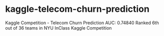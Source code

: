# kaggle-telecom-churn-prediction
Kaggle Competition - Telecom Churn Prediction
AUC: 0.74840
Ranked 6th out of 36 teams in NYU InClass Kaggle Competition
